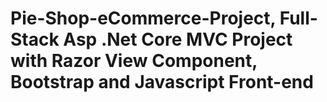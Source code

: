 # Pie-Shop-eCommerce-Project, Full-Stack Asp .Net Core MVC Project with Razor View Component, Bootstrap and Javascript Front-end
